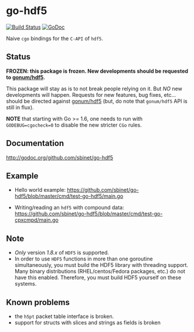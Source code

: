 go-hdf5
=======
[![Build Status](https://secure.travis-ci.org/sbinet/go-hdf5.png)](http://travis-ci.org/sbinet/go-hdf5)
[![GoDoc](https://godoc.org/github.com/sbinet/go-hdf5?status.svg)](https://godoc.org/github.com/sbinet/go-hdf5)

Naive ``cgo`` bindings for the ``C-API`` of ``hdf5``.

## Status

**FROZEN: this package is frozen. New developments should be requested to [gonum/hdf5](https://github.com/gonum/hdf5).**

This package will stay as is to not break people relying on it.
But *NO* new developments will happen.
Requests for new features, bug fixes, etc... should be directed against [gonum/hdf5](https://github.com/gonum/hdf5) (but, do note that `gonum/hdf5` API is still in flux).

**NOTE** that starting with Go >= 1.6, one needs to run with `GODEBUG=cgocheck=0` to disable the new stricter `CGo` rules.

Documentation
-------------

http://godoc.org/github.com/sbinet/go-hdf5

Example
-------

- Hello world example: https://github.com/sbinet/go-hdf5/blob/master/cmd/test-go-hdf5/main.go

- Writing/reading an ``hdf5`` with compound data: https://github.com/sbinet/go-hdf5/blob/master/cmd/test-go-cpxcmpd/main.go

Note
----

- *Only* version *1.8.x* of ``HDF5`` is supported.
- In order to use ``HDF5`` functions in more than one goroutine simultaneously, you must build the HDF5 library with threading support. Many binary distributions (RHEL/centos/Fedora packages, etc.) do not have this enabled. Therefore, you must build HDF5 yourself on these systems.


Known problems
--------------

- the ``h5pt`` packet table interface is broken.
- support for structs with slices and strings as fields is broken
